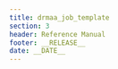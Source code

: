 ```yaml
---
title: drmaa_job_template
section: 3
header: Reference Manual
footer: __RELEASE__
date: __DATE__
---
```


